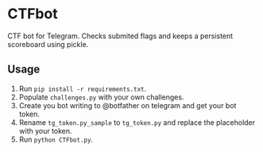 # CTFbot

CTF bot for Telegram. Checks submited flags and keeps a persistent scoreboard using pickle.

## Usage

1. Run `pip install -r requirements.txt`.
2. Populate `challenges.py` with your own challenges.
3. Create you bot writing to @botfather on telegram and get your bot token.
4. Rename `tg_token.py_sample` to `tg_token.py` and replace the placeholder with your token.
5. Run `python CTFbot.py`.
